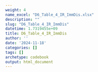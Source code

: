 ```yaml
---
weight: 4
name_excel: "D6_Table_4_IR_ImmDis.xlsx"
description: ""
slug: "D6_Table_4_IR_ImmDis"
datetime: 1.7319455e+09
title: D6_Table_4_IR_ImmDis
author: ''
date: '2024-11-18'
categories: []
tags: []
archetype: codebook
output: html_document
---
```


<div class="tabcontent"></div>
